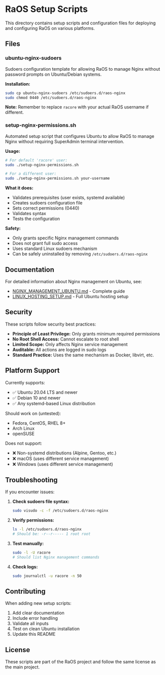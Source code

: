 # RaOS Setup Scripts

This directory contains setup scripts and configuration files for deploying and configuring RaOS on various platforms.

## Files

### ubuntu-nginx-sudoers
Sudoers configuration template for allowing RaOS to manage Nginx without password prompts on Ubuntu/Debian systems.

**Installation:**
```bash
sudo cp ubuntu-nginx-sudoers /etc/sudoers.d/raos-nginx
sudo chmod 0440 /etc/sudoers.d/raos-nginx
```

**Note:** Remember to replace `racore` with your actual RaOS username if different.

### setup-nginx-permissions.sh
Automated setup script that configures Ubuntu to allow RaOS to manage Nginx without requiring SuperAdmin terminal intervention.

**Usage:**
```bash
# For default 'racore' user:
sudo ./setup-nginx-permissions.sh

# For a different user:
sudo ./setup-nginx-permissions.sh your-username
```

**What it does:**
- Validates prerequisites (user exists, systemd available)
- Creates sudoers configuration file
- Sets correct permissions (0440)
- Validates syntax
- Tests the configuration

**Safety:**
- Only grants specific Nginx management commands
- Does not grant full sudo access
- Uses standard Linux sudoers mechanism
- Can be safely uninstalled by removing `/etc/sudoers.d/raos-nginx`

## Documentation

For detailed information about Nginx management on Ubuntu, see:
- [NGINX_MANAGEMENT_UBUNTU.md](../NGINX_MANAGEMENT_UBUNTU.md) - Complete guide
- [LINUX_HOSTING_SETUP.md](../LINUX_HOSTING_SETUP.md) - Full Ubuntu hosting setup

## Security

These scripts follow security best practices:
- **Principle of Least Privilege:** Only grants minimum required permissions
- **No Root Shell Access:** Cannot escalate to root shell
- **Limited Scope:** Only affects Nginx service management
- **Auditable:** All actions are logged in sudo logs
- **Standard Practice:** Uses the same mechanism as Docker, libvirt, etc.

## Platform Support

Currently supports:
- ✅ Ubuntu 20.04 LTS and newer
- ✅ Debian 10 and newer
- ✅ Any systemd-based Linux distribution

Should work on (untested):
- Fedora, CentOS, RHEL 8+
- Arch Linux
- openSUSE

Does not support:
- ❌ Non-systemd distributions (Alpine, Gentoo, etc.)
- ❌ macOS (uses different service management)
- ❌ Windows (uses different service management)

## Troubleshooting

If you encounter issues:

1. **Check sudoers file syntax:**
   ```bash
   sudo visudo -c -f /etc/sudoers.d/raos-nginx
   ```

2. **Verify permissions:**
   ```bash
   ls -l /etc/sudoers.d/raos-nginx
   # Should be: -r--r----- 1 root root
   ```

3. **Test manually:**
   ```bash
   sudo -l -U racore
   # Should list Nginx management commands
   ```

4. **Check logs:**
   ```bash
   sudo journalctl -u racore -n 50
   ```

## Contributing

When adding new setup scripts:
1. Add clear documentation
2. Include error handling
3. Validate all inputs
4. Test on clean Ubuntu installation
5. Update this README

## License

These scripts are part of the RaOS project and follow the same license as the main project.
